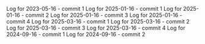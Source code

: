 Log for 2023-05-16 - commit 1
Log for 2025-01-16 - commit 1
Log for 2025-01-16 - commit 2
Log for 2025-01-16 - commit 3
Log for 2025-01-16 - commit 4
Log for 2025-03-16 - commit 1
Log for 2025-03-16 - commit 2
Log for 2025-03-16 - commit 3
Log for 2025-03-16 - commit 4
Log for 2024-09-16 - commit 1
Log for 2024-09-16 - commit 2
